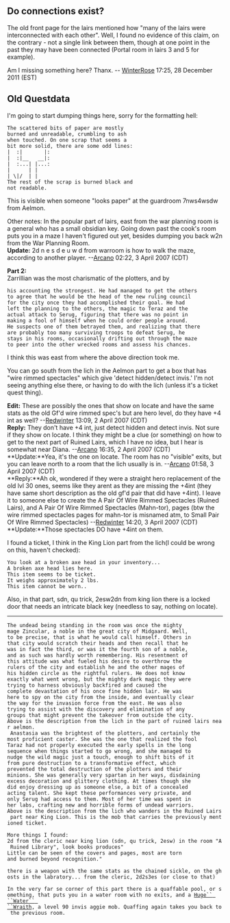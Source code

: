## Do connections exist?

The old front page for the lairs mentioned how "many of the lairs were
interconnected with each other". Well, I found no evidence of this
claim, on the contrary - not a single link between them, though at one
point in the past they may have been connected (Portal room in lairs 3
and 5 for example).

Am I missing something here? Thanx. --
[WinterRose](User:WinterRose.md "wikilink") 17:25, 28 December 2011
(EST)

## Old Questdata

I'm going to start dumping things here, sorry for the formatting hell:

`The scattered bits of paper are mostly`  
`burned and unreadable, crumbling to ash`  
`when touched. On one scrap that seems a`  
`bit more solid, there are some odd lines:`  
`|  :|       |:`  
`|  :|__   __|:`  
`|  :...| |...:`  
`|      | |`  
`| \|/  | |`  
`The rest of the scrap is burned black and`  
`not readable.`

This is visible when someone "looks paper" at the guardroom 7nws4wsdw
from Aelmon.  
  
Other notes: In the popular part of lairs, east from the war planning
room is a general who has a small obsidian key. Going down past the
cook's room puts you in a maze I haven't figured out yet, besides
dumping you back w2n from the War Planning Room.  
**Update:** 2d n e s d e u w d from warroom is how to walk the maze,
according to another player. --[Arcano](User:Arcano.md "wikilink")
02:22, 3 April 2007 (CDT)  
  
**Part 2:**  
Zarrillian was the most charismatic of the plotters, and by

`his accounting the strongest. He had managed to get the others`  
`to agree that he would be the head of the new ruling council`  
`for the city once they had accomplished their goal. He had`  
`left the planning to the others, the magic to Teraz and the`  
`actual attack to Serug, figuring that there was no point in`  
`making a fool of himself when he could order people around.`  
`He suspects one of them betrayed them, and realizing that there`  
`are probably too many surviving troops to defeat Serug, he`  
`stays in his rooms, occasionally drifting out through the maze`  
`to peer into the other wrecked rooms and assess his chances.`

I think this was east from where the above direction took me.

You can go south from the lich in the Aelmon part to get a box that has
"wire rimmed spectacles" which give 'detect hidden/detect invis.' I'm
not seeing anything else there, or having to do with the lich (unless
it's a ticket quest thing).

**Edit:** These are possibly the ones that show on locate and have the
same stats as the old Gf'd wire rimmed spec's but are hero level, do
they have +4 int as well? --[Redwinter](User:Redwinter.md "wikilink")
13:09, 2 April 2007 (CDT)  
**Reply:** They don't have +4 int, just detect hidden and detect invis.
Not sure if they show on locate. I think they might be a clue (or
something) on how to get to the next part of Ruined Lairs, which I have
no idea, but I hear is somewhat near Diana.
--[Arcano](User:Arcano.md "wikilink") 16:35, 2 April 2007 (CDT)  
**Update:**Yea, it's the one on locate. The room has no "visible" exits,
but you can leave north to a room that the lich usually is in.
--[Arcano](User:Arcano.md "wikilink") 01:58, 3 April 2007 (CDT)  
**Reply:**Ah ok, wondered if they were a straight hero replacement of
the old lvl 30 ones, seems like they arent as they are missing the +4int
(they have same short description as the old gf'd pair that did have
+4int). I leave it to someone else to create the A Pair Of Wire Rimmed
Spectacles (Ruined Lairs), and A Pair Of Wire Rimmed Spectacles
(Mahn-tor), pages (btw the wire rimmed spectacles pages for mahn-tor is
misnamed atm, to Small Pair Of Wire Rimmed Spectacles)
--[Redwinter](User:Redwinter.md "wikilink") 14:20, 3 April 2007 (CDT)  
**Update:**Those spectacles DO have +4int on them.

I found a ticket, I think in the King Lion part from the lich(I could be
wrong on this, haven't checked):

`You look at a broken axe head in your inventory...`  
`A broken axe head lies here.`  
`This item seems to be ticket.`  
`It weighs approximately 2 lbs.`  
`This item cannot be worn..`  

Also, in that part, sdn, qu trick, 2esw2dn from king lion there is a
locked door that needs an intricate black key (needless to say, nothing
on locate).

------------------------------------------------------------------------

`The undead being standing in the room was once the mighty`  
`mage Zincular, a noble in the great city of Midgaard. Well,`  
`to be precise, that is what he would call himself. Others in`  
`that city would scratch their heads and then recall that he`  
`was in fact the third, or was it the fourth son of a noble,`  
`and as such was hardly worth remembering. His resentment of`  
`this attitude was what fueled his desire to overthrow the`  
`rulers of the city and establish he and the other mages of`  
`his hidden circle as the rightful rulers. He does not know`  
`exactly what went wrong, but the mighty dark magic they were`  
`trying to harness obviously backfired and caused the`  
`complete devastation of his once fine hidden lair. He was`  
`here to spy on the city from the inside, and eventually clear`  
`the way for the invasion force from the east. He was also`  
`trying to assist with the discovery and elimination of any`  
`groups that might prevent the takeover from outside the city.`  
`Above is the description from the lich in the part of ruined lairs near aelmon.`  
` Anastasia was the brightest of the plotters, and certainly the`  
`most proficient caster. She was the one that realized the fool`  
`Taraz had not properly executed the early spells in the long`  
`sequence when things started to go wrong, and she managed to`  
`nudge the wild magic just a touch, enough to shift bits of it`  
`from pure destruction to a transformative effect, which`  
`prevented the total destruction of the plotters and their`  
`minions. She was generally very spartan in her ways, disdaining`  
`excess decoration and glittery clothing. At times though she`  
`did enjoy dressing up as someone else, a bit of a concealed`  
`acting talent. She kept these performances very private, and`  
`only Serug had access to them. Most of her time was spent in`  
`her labs, crafting new and horrible forms of undead warriors.`  
`Above is the description from the lich who wanders in the Ruined Lairs part near King Lion. This is the mob that carries the previously mentioned ticket. `  
  
`More things I found:`  
`2d from the cleric near king lion (sdn, qu trick, 2esw) in the room "A Ruined Library", look books produces" `  
`Little can be seen of the covers and pages, most are torn`  
`and burned beyond recognition."`  
  
`there is a weapon with the same stats as the chained sickle, on the ghosts in the labratory... from the cleric, 2d2s3es (or close to that)`  
  
`In the very far se corner of this part there is a quaffable pool, or something, that puts you in a water room with no exits, and a `[`Huge`` ``Water`` ``Wraith`](Huge_Water_Wraith "wikilink")`, a level 90 invis aggie mob. Quaffing again takes you back to the previous room.`
